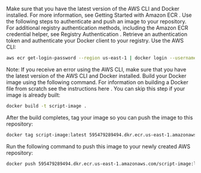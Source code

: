 Make sure that you have the latest version of the AWS CLI and Docker installed. For more information, see Getting Started with Amazon ECR .
Use the following steps to authenticate and push an image to your repository. For additional registry authentication methods, including the Amazon ECR credential helper, see Registry Authentication .
Retrieve an authentication token and authenticate your Docker client to your registry.
Use the AWS CLI:

```bash
aws ecr get-login-password --region us-east-1 | docker login --username AWS --password-stdin <ACCOUNT_ID>.dkr.ecr.us-east-1.amazonaws.com
```

Note: If you receive an error using the AWS CLI, make sure that you have the latest version of the AWS CLI and Docker installed.
Build your Docker image using the following command. For information on building a Docker file from scratch see the instructions here . You can skip this step if your image is already built:

```bash
docker build -t script-image .
```

After the build completes, tag your image so you can push the image to this repository:

```bash
docker tag script-image:latest 595479289494.dkr.ecr.us-east-1.amazonaws.com/script-image:latest
```

Run the following command to push this image to your newly created AWS repository:

```bash
docker push 595479289494.dkr.ecr.us-east-1.amazonaws.com/script-image:latest
```
